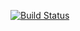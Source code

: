 [![Build Status](https://travis-ci.org/zanderm73/ecommerce.svg?branch=master)](https://travis-ci.org/zanderm73/ecommerce)